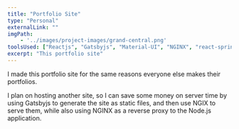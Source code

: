 ```yaml
---
title: "Portfolio Site"
type: "Personal"
externalLink: ""
imgPath: 
    - '../images/project-images/grand-central.png'
toolsUsed: ["Reactjs", "Gatsbyjs", "Material-UI", "NGINX", "react-spring"]
excerpt: "This portfolio site"
---
```


I made this portfolio site for the same reasons everyone else
makes their portfolios.

I plan on hosting another site, so I can save some money on
server time by using Gatsbyjs to generate the site as static files, 
and then use NGIX to serve them, while also using NGINX as a reverse
proxy to the Node.js application. 


